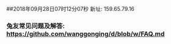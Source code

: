##2018年09月28日07时12分07秒 新址: 159.65.79.16
### 兔友常见问题及解答: https://github.com/wanggonging/d/blob/w/FAQ.md

